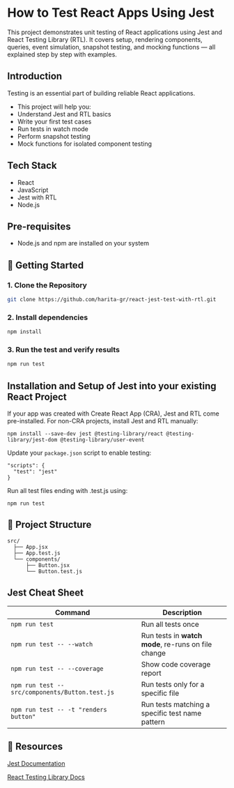 # How to Test React Apps Using Jest

This project demonstrates unit testing of React applications using Jest and React Testing Library (RTL).
It covers setup, rendering components, queries, event simulation, snapshot testing, and mocking functions — all explained step by step with examples.

## Introduction
Testing is an essential part of building reliable React applications.
- This project will help you:
- Understand Jest and RTL basics
- Write your first test cases
- Run tests in watch mode
- Perform snapshot testing
- Mock functions for isolated component testing

## Tech Stack

- React
- JavaScript
- Jest with RTL
- Node.js

## Pre-requisites

- Node.js and npm are installed on your system

## 🚀 Getting Started

### 1. Clone the Repository

```bash
git clone https://github.com/harita-gr/react-jest-test-with-rtl.git
```

### 2. Install dependencies

```bash
npm install
```

### 3. Run the test and verify results

```bash
npm run test
```

## Installation and Setup of Jest into your existing React Project
If your app was created with Create React App (CRA), Jest and RTL come pre-installed.
For non-CRA projects, install Jest and RTL manually:

```
npm install --save-dev jest @testing-library/react @testing-library/jest-dom @testing-library/user-event
```
Update your `package.json` script to enable testing:

```
"scripts": {
  "test": "jest"
}
```
Run all test files ending with .test.js using:

```
npm run test
```

## 📂 Project Structure
```
src/
  ├── App.jsx
  ├── App.test.js
  └── components/
      ├── Button.jsx
      └── Button.test.js
```

## Jest Cheat Sheet
| Command                                         | Description                                         |
| ----------------------------------------------- | --------------------------------------------------- |
| `npm run test`                                  | Run all tests once                                  |
| `npm run test -- --watch`                       | Run tests in **watch mode**, re-runs on file change |
| `npm run test -- --coverage`                    | Show code coverage report                           |
| `npm run test -- src/components/Button.test.js` | Run tests only for a specific file                  |
| `npm run test -- -t "renders button"`           | Run tests matching a specific test name pattern     |


## 📌 Resources

[Jest Documentation](https://jestjs.io/ )

[React Testing Library Docs](https://testing-library.com/docs/ )
